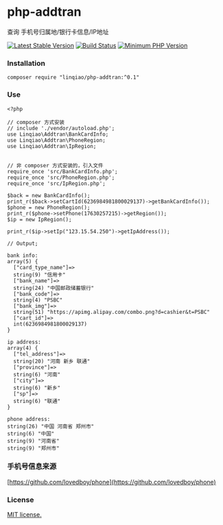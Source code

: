 # php-addtran
查询 手机号归属地/银行卡信息/IP地址

[![Latest Stable Version](https://img.shields.io/packagist/v/shitoudev/phone-location.svg)](https://packagist.org/packages/shitoudev/phone-location)
[![Build Status](https://travis-ci.org/shitoudev/phone-location.svg?style=flat-square&branch=master)](https://travis-ci.org/shitoudev/phone-location)
[![Minimum PHP Version](https://img.shields.io/badge/php-%3E%3D%205.6-8892BF.svg)](https://php.net/)

### Installation
```
composer require "linqiao/php-addtran:^0.1"
```
### Use
```
<?php

// composer 方式安装
// include './vendor/autoload.php';
use Linqiao\Addtran\BankCardInfo;
use Linqiao\Addtran\PhoneRegion;
use Linqiao\Addtran\IpRegion;


// 非 composer 方式安装的，引入文件
require_once 'src/BankCardInfo.php';
require_once 'src/PhoneRegion.php';
require_once 'src/IpRegion.php';
	
$back = new BankCardInfo();
print_r($back->setCartId(6236984981800029137)->getBankCardInfo());
$phone = new PhoneRegion();
print_r($phone->setPhone(17630257215)->getRegion());
$ip = new IpRegion();

print_r($ip->setIp("123.15.54.250")->getIpAddress());

// Output;

bank info:
array(5) {
  ["card_type_name"]=>
  string(9) "信用卡"
  ["bank_name"]=>
  string(24) "中国邮政储蓄银行"
  ["bank_code"]=>
  string(4) "PSBC"
  ["bank_img"]=>
  string(51) "https://apimg.alipay.com/combo.png?d=cashier&t=PSBC"
  ["cart_id"]=>
  int(6236984981800029137)
}

ip address:
array(4) {
  ["tel_address"]=>
  string(20) "河南 新乡 联通"
  ["province"]=>
  string(6) "河南"
  ["city"]=>
  string(6) "新乡"
  ["sp"]=>
  string(6) "联通"
}

phone address:
string(26) "中国 河南省 郑州市"
string(6) "中国"
string(9) "河南省"
string(9) "郑州市"
```


### 手机号信息来源
[https://github.com/lovedboy/phone](https://github.com/lovedboy/phone)

### License
[MIT license.](https://raw.githubusercontent.com/shitoudev/phone-location/master/LICENSE)